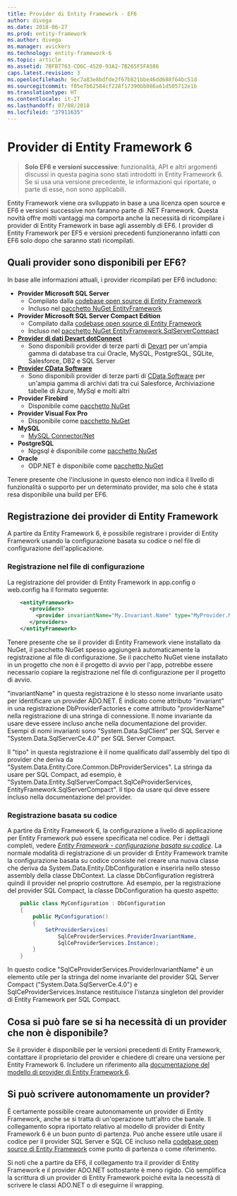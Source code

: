 ```yaml
---
title: Provider di Entity Framework - EF6
author: divega
ms.date: 2018-06-27
ms.prod: entity-framework
ms.author: divega
ms.manager: avickers
ms.technology: entity-framework-6
ms.topic: article
ms.assetid: 7BFB7763-CD6C-4520-93A2-7B265F5FA586
caps.latest.revision: 3
ms.openlocfilehash: 9ec7a83e8bdfde2f67b821bbe46dd688f64bc51d
ms.sourcegitcommit: f05e7b62584cf228f17390bb086a61d505712e1b
ms.translationtype: HT
ms.contentlocale: it-IT
ms.lasthandoff: 07/08/2018
ms.locfileid: "37911635"
---
```

# <a name="entity-framework-6-providers"></a>Provider di Entity Framework 6
> **Solo EF6 e versioni successive**: funzionalità, API e altri argomenti discussi in questa pagina sono stati introdotti in Entity Framework 6. Se si usa una versione precedente, le informazioni qui riportate, o parte di esse, non sono applicabili.

Entity Framework viene ora sviluppato in base a una licenza open source e EF6 e versioni successive non faranno parte di .NET Framework. Questa novità offre molti vantaggi ma comporta anche la necessità di ricompilare i provider di Entity Framework in base agli assembly di EF6. I provider di Entity Framework per EF5 e versioni precedenti funzioneranno infatti con EF6 solo dopo che saranno stati ricompilati.

## <a name="which-providers-are-available-for-ef6"></a>Quali provider sono disponibili per EF6?

In base alle informazioni attuali, i provider ricompilati per EF6 includono:

*   **Provider Microsoft SQL Server**
    *   Compilato dalla [codebase open source di Entity Framework](http://github.com/aspnet/EntityFramework6)
    *   Incluso nel [pacchetto NuGet EntityFramework](http://nuget.org/packages/EntityFramework)
*   **Provider Microsoft SQL Server Compact Edition**
    *   Compilato dalla [codebase open source di Entity Framework](http://github.com/aspnet/EntityFramework6)
    *   Incluso nel [pacchetto NuGet EntityFramework.SqlServerCompact](http://nuget.org/packages/EntityFramework.SqlServerCompact)
*   [**Provider di dati Devart dotConnect**](http://www.devart.com/dotconnect/)
    *   Sono disponibili provider di terze parti di [Devart](http://www.devart.com/) per un'ampia gamma di database tra cui Oracle, MySQL, PostgreSQL, SQLite, Salesforce, DB2 e SQL Server
*   [**Provider CData Software**](http://www.cdata.com/ado/)
    *   Sono disponibili provider di terze parti di [CData Software](http://www.cdata.com/ado/) per un'ampia gamma di archivi dati tra cui Salesforce, Archiviazione tabelle di Azure, MySql e molti altri
*   **Provider Firebird**
    *   Disponibile come [pacchetto NuGet](http://www.nuget.org/packages/FirebirdSql.Data.FirebirdClient/)
*   **Provider Visual Fox Pro**
    *   Disponibile come [pacchetto NuGet](https://www.nuget.org/packages/VFPEntityFrameworkProvider2/)
*   **MySQL**
    *   [MySQL Connector/Net](http://dev.mysql.com/downloads/connector/net/)
*   **PostgreSQL**
    *   Npgsql è disponibile come [pacchetto NuGet](http://www.nuget.org/packages/Npgsql.EF6/)
*   **Oracle**
    *   ODP.NET è disponibile come [pacchetto NuGet](https://www.nuget.org/packages/Oracle.ManagedDataAccess.EntityFramework/)

Tenere presente che l'inclusione in questo elenco non indica il livello di funzionalità o supporto per un determinato provider, ma solo che è stata resa disponibile una build per EF6.

## <a name="registering-ef-providers"></a>Registrazione dei provider di Entity Framework

A partire da Entity Framework 6, è possibile registrare i provider di Entity Framework usando la configurazione basata su codice o nel file di configurazione dell'applicazione.

### <a name="config-file-registration"></a>Registrazione nel file di configurazione

La registrazione del provider di Entity Framework in app.config o web.config ha il formato seguente:


``` xml
    <entityFramework>
       <providers>
         <provider invariantName="My.Invariant.Name" type="MyProvider.MyProviderServices, MyAssembly" />
       </providers>
    </entityFramework>
```

Tenere presente che se il provider di Entity Framework viene installato da NuGet, il pacchetto NuGet spesso aggiungerà automaticamente la registrazione al file di configurazione. Se il pacchetto NuGet viene installato in un progetto che non è il progetto di avvio per l'app, potrebbe essere necessario copiare la registrazione nel file di configurazione per il progetto di avvio.

"invariantName" in questa registrazione è lo stesso nome invariante usato per identificare un provider ADO.NET. È indicato come attributo "invariant" in una registrazione DbProviderFactories e come attributo "providerName" nella registrazione di una stringa di connessione. Il nome invariante da usare deve essere incluso anche nella documentazione del provider. Esempi di nomi invarianti sono "System.Data.SqlClient" per SQL Server e "System.Data.SqlServerCe.4.0" per SQL Server Compact.

Il "tipo" in questa registrazione è il nome qualificato dall'assembly del tipo di provider che deriva da "System.Data.Entity.Core.Common.DbProviderServices". La stringa da usare per SQL Compact, ad esempio, è "System.Data.Entity.SqlServerCompact.SqlCeProviderServices, EntityFramework.SqlServerCompact". Il tipo da usare qui deve essere incluso nella documentazione del provider.

### <a name="code-based-registration"></a>Registrazione basata su codice

A partire da Entity Framework 6, la configurazione a livello di applicazione per Entity Framework può essere specificata nel codice. Per i dettagli completi, vedere _[Entity Framework - configurazione basata su codice](https://msdn.microsoft.com/en-us/data/jj680699)_. La normale modalità di registrazione di un provider di Entity Framework tramite la configurazione basata su codice consiste nel creare una nuova classe che deriva da System.Data.Entity.DbConfiguration e inserirla nello stesso assembly della classe DbContext. La classe DbConfiguration registrerà quindi il provider nel proprio costruttore. Ad esempio, per la registrazione del provider SQL Compact, la classe DbConfiguration ha questo aspetto:

``` csharp
    public class MyConfiguration : DbConfiguration
    {
        public MyConfiguration()
        {
            SetProviderServices(
                SqlCeProviderServices.ProviderInvariantName,
                SqlCeProviderServices.Instance);
        }
    }
```

In questo codice "SqlCeProviderServices.ProviderInvariantName" è un elemento utile per la stringa del nome invariante del provider SQL Server Compact ("System.Data.SqlServerCe.4.0") e SqlCeProviderServices.Instance restituisce l'istanza singleton del provider di Entity Framework per SQL Compact.

## <a name="what-if-the-provider-i-need-isnt-available"></a>Cosa si può fare se si ha necessità di un provider che non è disponibile?

Se il provider è disponibile per le versioni precedenti di Entity Framework, contattare il proprietario del provider e chiedere di creare una versione per Entity Framework 6. Includere un riferimento alla [documentazione del modello di provider di Entity Framework 6](~/ef6/fundamentals/providers/provider-model.md).

## <a name="can-i-write-a-provider-myself"></a>Si può scrivere autonomamente un provider?

È certamente possibile creare autonomamente un provider di Entity Framework, anche se si tratta di un'operazione tutt'altro che banale. Il collegamento sopra riportato relativo al modello di provider di Entity Framework 6 è un buon punto di partenza. Può anche essere utile usare il codice per il provider SQL Server e SQL CE incluso nella [codebase open source di Entity Framework](https://github.com/aspnet/EntityFramework6) come punto di partenza o come riferimento.

Si noti che a partire da EF6, il collegamento tra il provider di Entity Framework e il provider ADO.NET sottostante è meno rigido. Ciò semplifica la scrittura di un provider di Entity Framework poiché evita la necessità di scrivere le classi ADO.NET o di eseguirne il wrapping.
